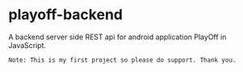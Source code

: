 # playoff-backend
A backend server side REST api for android application PlayOff in JavaScript.

    Note: This is my first project so please do support. Thank you.
